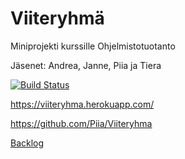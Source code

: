 # Viiteryhmä
Miniprojekti kurssille Ohjelmistotuotanto

Jäsenet: Andrea, Janne, Piia ja Tiera

[![Build Status](https://travis-ci.org/Piia/Viiteryhma.svg?branch=master)](https://travis-ci.org/Piia/Viiteryhma)

https://viiteryhma.herokuapp.com/

https://github.com/Piia/Viiteryhma

[Backlog](https://docs.google.com/spreadsheets/d/1t7VnaieM0K5aenRSlO_BqMIokqXBNDmfiIUJpaGqm7c/edit?usp=sharing)
